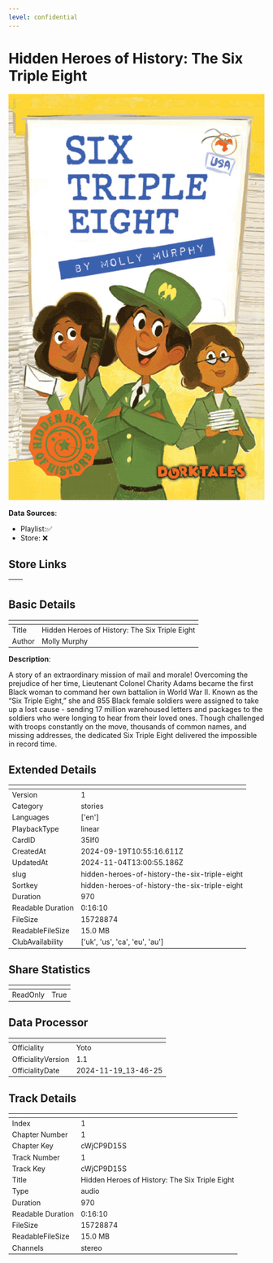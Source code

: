 ```yaml
---
level: confidential
---
```

# Hidden Heroes of History: The Six Triple Eight

![card_[35If0].png](../../img/cards/card_[35If0].png)

**Data Sources**: 

- Playlist:✅
- Store: ❌


## Store Links

| <!-- --> | <!-- --> |
| - | - |


## Basic Details

| <!-- --> | <!-- --> |
| - | - |
| Title | Hidden Heroes of History: The Six Triple Eight |
| Author | Molly Murphy |

**Description**:

A story of an extraordinary mission of mail and morale! Overcoming the prejudice of her time, Lieutenant Colonel Charity Adams became the first Black woman to command her own battalion in World War II. Known as the “Six Triple Eight,” she and 855 Black female soldiers were assigned to take up a lost cause - sending 17 million warehoused letters and packages to the soldiers who were longing to hear from their loved ones. Though challenged with troops constantly on the move, thousands of common names, and missing addresses, the dedicated Six Triple Eight delivered the impossible in record time.


## Extended Details

| <!-- --> | <!-- --> |
| - | - |
| Version | 1 |
| Category | stories |
| Languages | ['en'] |
| PlaybackType | linear |
| CardID | 35If0 |
| CreatedAt | 2024-09-19T10:55:16.611Z |
| UpdatedAt | 2024-11-04T13:00:55.186Z |
| slug | hidden-heroes-of-history-the-six-triple-eight |
| Sortkey | hidden-heroes-of-history-the-six-triple-eight |
| Duration | 970 |
| Readable Duration | 0:16:10 |
| FileSize | 15728874 |
| ReadableFileSize | 15.0 MB |
| ClubAvailability | ['uk', 'us', 'ca', 'eu', 'au'] |


## Share Statistics

| <!-- --> | <!-- --> |
| - | - |
| ReadOnly | True |


## Data Processor

| <!-- --> | <!-- --> |
| - | - |
| Officiality | Yoto
| OfficialityVersion | 1.1
| OfficialityDate | 2024-11-19_13-46-25


## Track Details

| <!-- --> | <!-- --> |
| - | - |
| Index | 1 |
| Chapter Number | 1 |
| Chapter Key | cWjCP9D15S |
| Track Number | 1 |
| Track Key | cWjCP9D15S |
| Title | Hidden Heroes of History: The Six Triple Eight |
| Type | audio |
| Duration | 970 |
| Readable Duration | 0:16:10 |
| FileSize | 15728874 |
| ReadableFileSize | 15.0 MB |
| Channels | stereo |

